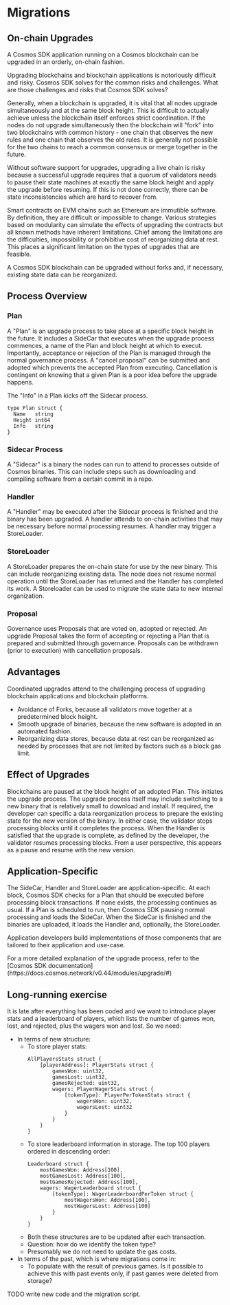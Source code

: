 # Migrations

## On-chain Upgrades

A Cosmos SDK application running on a Cosmos blockchain can be upgraded in an orderly, on-chain fashion. 

Upgrading blockchains and blockchain applications is notoriously difficult and risky. Cosmos SDK solves for the common risks and challenges. What are those challenges and risks that Cosmos SDK solves?

Generally, when a blockchain is upgraded, it is vital that all nodes upgrade simultaneously and at the same block height. This is difficult to actually achieve unless the blockchain itself enforces strict coordination. If the nodes do not upgrade simultaneously then the blockchain will "fork" into two blockchains with common history - one chain that observes the new rules and one chain that observes the old rules. It is generally not possible for the two chains to reach a common consensus or merge together in the future. 

<HighlightBox type="info">
Without software support for upgrades, upgrading a live chain is risky because a successful upgrade requires that a quorum of validators needs to pause their state machines at exactly the same block height and apply the upgrade before resuming. If this is not done correctly, there can be state inconsistencies which are hard to recover from.
</HighlightBox>

Smart contracts on EVM chains such as Ethereum are immutible software. By definition, they are difficult or impossible to change. Various strategies based on modularity can simulate the effects of upgrading the contracts but all known methods have inherent limitations. Chief among the limitations are the difficulties, impossibility or prohibitive cost of reorganizing data at rest. This places a significant limitation on the types of upgrades that are feasible. 

A Cosmos SDK blockchain can be upgraded without forks and, if necessary, existing state data can be reorganized. 

## Process Overview

### Plan

A "Plan" is an upgrade process to take place at a specific block height in the future. It includes a SideCar that executes when the upgrade process commences, a name of the Plan and block height at which to execut. Importantly, acceptance or rejection of the Plan is managed through the normal governance process. A "cancel proposal" can be submitted and adopted which prevents the accepted Plan from executing. Cancellation is contingent on knowing that a given Plan is a poor idea before the upgrade happens.  

The "Info" in a Plan kicks off the Sidecar process.

```shell
type Plan struct {
  Name   string
  Height int64
  Info   string
}
```

### Sidecar Process

A "Sidecar" is a binary the nodes can run to attend to processes outside of Cosmos binaries. This can include steps such as downloading and compiling software from a certain commit in a repo.

### Handler

A "Handler" may be executed after the Sidecar process is finished and the binary has been upgraded. A handler attends to on-chain activities that may be necessary before normal processing resumes. A handler may trigger a StoreLoader. 

### StoreLoader

A StoreLoader prepares the on-chain state for use by the new binary. This can include reorganizing existing data. The node does not resume normal operation until the StoreLoader has returned and the Handler has completed its work. A Storeloader can be used to migrate the state data to new internal organization. 

### Proposal

Governance uses Proposals that are voted on, adopted or rejected. An upgrade Proposal takes the form of accepting or rejecting a Plan that is prepared and submitted through governance. Proposals can be withdrawn (prior to execution) with cancellation proposals. 

## Advantages

Coordinated upgrades attend to the challenging process of upgrading blockchain applications and blockchain platforms. 

* Avoidance of Forks, because all validators move together at a predetermined block height. 
* Smooth upgrade of binaries, because the new software is adopted in an automated fashion. 
* Reorganizing data stores, because data at rest can be reorganized as needed by processes that are not limited by factors such as a block gas limit. 

## Effect of Upgrades

Blockchains are paused at the block height of an adopted Plan. This initiates the upgrade process. The upgrade process itself may include switching to a new binary that is relatively small to download and install. If required, the developer can specific a data reorganization process to prepare the existing state for the new version of the binary. In either case, the validator stops processing blocks until it completes the process. When the Handler is satisfied that the upgrade is complete, as defined by the developer, the validator resumes processing blocks. From a user perspective, this appears as a pause and resume with the new version. 

## Application-Specific

The SideCar, Handler and StoreLoader are application-specific. At each block, Cosmos SDK checks for a Plan that should be executed before processing block transactions. If none exists, the processing continues as usual. If a Plan is scheduled to run, then Cosmos SDK pausing normal processing and loads the SideCar. When the SideCar is finished and the binaries are uploaded, it loads the Handler and, optionally, the StoreLoader. 

Application developers build implementations of those components that are tailored to their application and use-case.

<HighlightBox type="info">
For a more detailed explanation of the upgrade process, refer to the [Cosmos SDK documentation](https://docs.cosmos.network/v0.44/modules/upgrade/#)
</HighlightBox>

## Long-running exercise

It is late after everything has been coded and we want to introduce player stats and a leaderboard of players, which lists the number of games won, lost, and rejected, plus the wagers won and lost. So we need:

* In terms of new structure:
    * To store player stats:
        ```
        AllPlayersStats struct {
            [playerAddress]: PlayerStats struct {
                gamesWon: uint32,
                gamesLost: uint32,
                gamesRejected: uint32,
                wagers: PlayerWagerStats struct {
                    [tokenType]: PlayerPerTokenStats struct {
                        wagersWon: uint32,
                        wagersLost: uint32
                    }
                }
            }
        }
        ```
    * To store leaderboard information in storage. The top 100 players ordered in descending order:
        ```
        Leaderboard struct {
            mostGamesWon: Address[100],
            mostGamesLost: Address[100],
            mostGamesRejected: Address[100],
            wagers: WagerLeaderboard struct {
                [tokenType]: WagerLeaderboardPerToken struct {
                    mostWagersWon: Address[100],
                    mostWagersLost: Address[100]
                }
            }
        }
        ```
    * Both these structures are to be updated after each transaction.
    * Question: how do we identify the token type?
    * Presumably we do not need to update the gas costs.
* In terms of the past, which is where migrations come in:
    * To populate with the result of previous games. Is it possible to achieve this with past events only, if past games were deleted from storage?

TODO write new code and the migration script.

